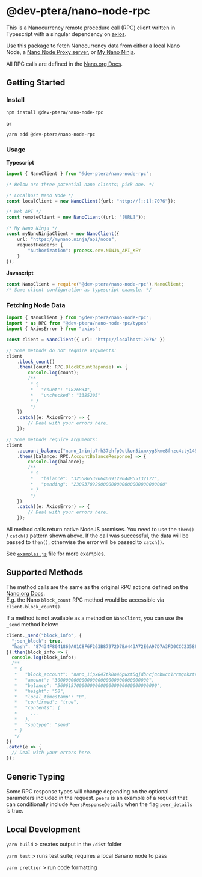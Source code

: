 # @dev-ptera/nano-node-rpc

This is a Nanocurrency remote procedure call (RPC) client written in Typescript with a singular dependency on [axios](https://www.npmjs.com/package/axios). 

Use this package to fetch Nanocurrency data from either a local Nano Node, 
a [Nano Node Proxy server](https://github.com/dev-ptera/nano-rpc-proxy), 
or [My Nano Ninja](https://mynano.ninja/).  

All RPC calls are defined in the [Nano.org Docs](https://docs.nano.org/commands/rpc-protocol/).

## Getting Started

### Install

`npm install @dev-ptera/nano-node-rpc`

or 

`yarn add @dev-ptera/nano-node-rpc`

###
### Usage

**Typescript**
```ts
import { NanoClient } from "@dev-ptera/nano-node-rpc";

/* Below are three potential nano clients; pick one. */

/* Localhost Nano Node */
const localClient = new NanoClient({url: "http://[::1]:7076"});

/* Web API */
const remoteClient = new NanoClient({url: "[URL]"});

/* My Nano Ninja */
const myNanoNinjaClient = new NanoClient({
    url: "https://mynano.ninja/api/node",
    requestHeaders: {
        "Authorization": process.env.NINJA_API_KEY
    }
});
```


**Javascript**
```js
const NanoClient = require("@dev-ptera/nano-node-rpc").NanoClient;
/* Same client configuration as typescript example. */
```

###
### Fetching Node Data


```ts
import { NanoClient } from "@dev-ptera/nano-node-rpc";
import * as RPC from "@dev-ptera/nano-node-rpc/types"
import { AxiosError } from "axios";

const client = NanoClient({ url: "http://localhost:7076" })

// Some methods do not require arguments:
client
    .block_count()
    .then((count: RPC.BlockCountReponse) => {
        console.log(count);
        /**
         * {
         *   "count": "1826834",
         *   "unchecked": "3385205"
         * }
         */
    })
    .catch((e: AxiosError) => {
        // Deal with your errors here.
    });

// Some methods require arguments:
client
    .account_balance("nano_1ninja7rh37ehfp9utkor5ixmxyg8kme8fnzc4zty145ibch8kf5jwpnzr3r")
    .then((balance: RPC.AccountBalanceResponse) => {
        console.log(balance);
        /**
         * {
         *   "balance": "325586539664609129644855132177",
         *   "pending": "2309370929000000000000000000000000"
         * }
         */
    })
    .catch((e: AxiosError) => {
        // Deal with your errors here.
    });
```
All method calls return native NodeJS promises. You need to use the `then()` / `catch()` pattern shown above. 
If the call was successful, the data will be passed to `then()`, otherwise the error will be passed to `catch()`. 

See [`examples.js`](examples.js) file for more examples.

## Supported Methods

The method calls are the same as the original RPC actions defined on the [Nano.org Docs](https://docs.nano.org/commands/rpc-protocol/).  
E.g. the Nano `block_count` RPC method would be accessible via `client.block_count()`.

If a method is not available as a method on `NanoClient`, you can use the `_send` method below: 

```js
client._send("block_info", {
  "json_block": true,
  "hash": "87434F8041869A01C8F6F263B87972D7BA443A72E0A97D7A3FD0CCC2358FD6F9"
}).then(block_info => {
  console.log(block_info);
  /**
   * {
   *   "block_account": "nano_1ipx847tk8o46pwxt5qjdbncjqcbwcc1rrmqnkztrfjy5k7z4imsrata9est",
   *   "amount": "30000000000000000000000000000000000",
   *   "balance": "5606157000000000000000000000000000000",
   *   "height": "58",
   *   "local_timestamp": "0",
   *   "confirmed": "true",
   *   "contents": {
   *     ...
   *   },
   *   "subtype": "send"
   * }
   */
})
.catch(e => {
  // Deal with your errors here.
});
```

## Generic Typing

Some RPC response types will change depending on the optional parameters included in the request.
`peers` is an example of a request that can conditionally include `PeersResponseDetails` when the flag `peer_details` is true.

## Local Development

`yarn build` > creates output in the `/dist` folder

`yarn test` > runs test suite; requires a local Banano node to pass

`yarn prettier` > run code formatting
